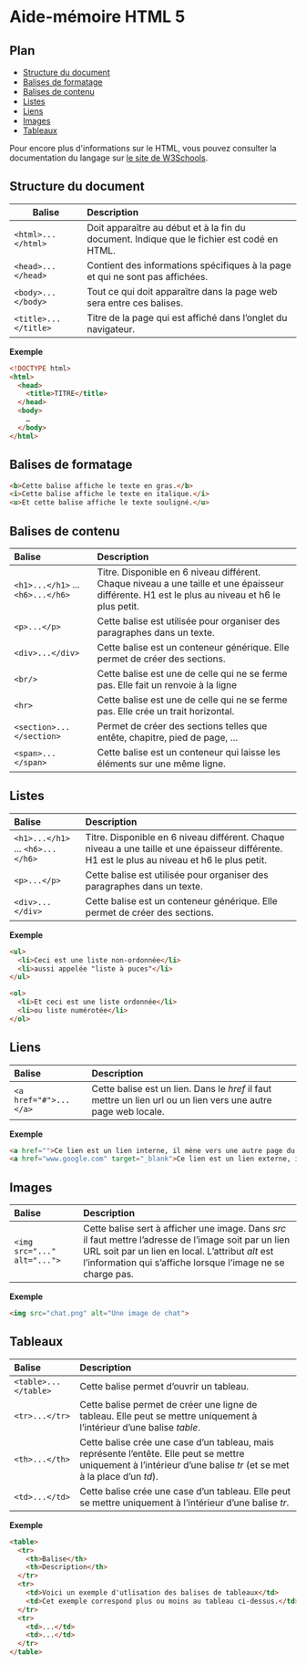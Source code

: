 # Aide-mémoire HTML 5

## Plan
- [Structure du document](#structure-du-document)
- [Balises de formatage](#balises-de-formatage)
- [Balises de contenu](#balises-de-contenu)
- [Listes](#listes)
- [Liens](#liens)
- [Images](#images)
- [Tableaux](#tableaux)

Pour encore plus d'informations sur le HTML, vous pouvez consulter la documentation du langage sur [le site de W3Schools](https://www.w3schools.com/html/default.asp).

## Structure du document

| Balise                   | Description                                                  |
| ------------------------ | :----------------------------------------------------------- |
| ```<html>...</html>```   | Doit apparaître au début et à la fin du document. Indique que le fichier est codé en HTML. |
| ```<head>...</head>```   | Contient des informations spécifiques à la page et qui ne sont pas affichées. |
| ```<body>...</body>```   | Tout ce qui doit apparaître dans la page web sera entre ces balises. |
| ```<title>...</title>``` | Titre de la page qui est affiché dans l’onglet du navigateur. |

**Exemple**

```html
<!DOCTYPE html>
<html>
  <head>
  	<title>TITRE</title>
  </head>
  <body>
    …
  </body>
</html>
```

## Balises de formatage

```html
<b>Cette balise affiche le texte en gras.</b>
<i>Cette balise affiche le texte en italique.</i>
<u>Et cette balise affiche le texte souligné.</u>
```

## Balises de contenu

| Balise                                    | Description                                                  |
| :----------------------------------------- | :------------------------------------------------------------ |
| ```<h1>...</h1>``` ... ```<h6>...</h6>``` | Titre. Disponible en 6 niveau différent. Chaque niveau a une taille et une épaisseur différente. H1 est le plus au niveau et h6 le plus petit. |
| ```<p>...</p>```                          | Cette balise est utilisée pour organiser des paragraphes dans un texte. |
| ```<div>...</div>```                      | Cette balise est un conteneur générique. Elle permet de créer des sections. |
| ```<br/>```                               | Cette balise est une de celle qui ne se ferme pas. Elle fait un renvoie à la ligne |
| ```<hr>```                                | Cette balise est une de celle qui ne se ferme pas. Elle crée un trait horizontal. |
| ```<section>...</section>```              | Permet de créer des sections telles que entête, chapitre, pied de page, … |
| ```<span>...</span>```                    | Cette balise est un conteneur qui laisse les éléments sur une même ligne. |

## Listes

| Balise                                    | Description                                                  |
| :---------------------------------------- | :----------------------------------------------------------- |
| ```<h1>...</h1>``` ... ```<h6>...</h6>``` | Titre. Disponible en 6 niveau différent. Chaque niveau a une taille et une épaisseur différente. H1 est le plus au niveau et h6 le plus petit. |
| ```<p>...</p>```                          | Cette balise est utilisée pour organiser des paragraphes dans un texte. |
| ```<div>...</div>```                      | Cette balise est un conteneur générique. Elle permet de créer des sections. |

**Exemple**

```html
<ul>
  <li>Ceci est une liste non-ordonnée</li>
  <li>aussi appelée "liste à puces"</li>
</ul>

<ol>
  <li>Et ceci est une liste ordonnée</li>
  <li>ou liste numérotée</li>
</ol>
```

## Liens

| Balise                    | Description                                                  |
| :------------------------ | :----------------------------------------------------------- |
| ```<a href="#">...</a>``` | Cette balise est un lien. Dans le *href* il faut mettre un lien url ou un lien vers une autre page web locale. |

**Exemple**

```html
<a href="">Ce lien est un lien interne, il mène vers une autre page du site.</a>
<a href="www.google.com" target="_blank">Ce lien est un lien externe, il mène vers un autre site internet, on y ajoute donc l'attribut target</a>
```

## Images

| Balise                          | Description                                                  |
| :------------------------------ | :----------------------------------------------------------- |
| ```<img src="..." alt="...">``` | Cette balise sert à afficher une image. Dans *src* il faut mettre l’adresse de l’image soit par un lien URL soit par un lien en local. L’attribut *alt* est l’information qui s’affiche lorsque l’image ne se charge pas. |

**Exemple**

```html
<img src="chat.png" alt="Une image de chat">
```

## Tableaux

| Balise                   | Description                                                  |
| :----------------------- | :----------------------------------------------------------- |
| ```<table>...</table>``` | Cette balise permet d’ouvrir un tableau.                     |
| ```<tr>...</tr>```       | Cette balise permet de créer une ligne de tableau. Elle peut se mettre uniquement à l’intérieur d’une balise *table*. |
| ```<th>...</th>```       | Cette balise crée une case d’un tableau, mais représente l’entête. Elle peut se mettre uniquement à l’intérieur d’une balise *tr* (et se met à la place d’un *td*). |
| ```<td>...</td>```       | Cette balise crée une case d’un tableau. Elle peut se mettre uniquement à l’intérieur d’une balise *tr*. |

**Exemple**

```html
<table>
  <tr>
    <th>Balise</th>
    <th>Description</th>
  </tr>
  <tr>
    <td>Voici un exemple d'utlisation des balises de tableaux</td>
    <td>Cet exemple correspond plus ou moins au tableau ci-dessus.</td>
  </tr>
  <tr>
    <td>...</td>
    <td>...</td>
  </tr>
</table>
```